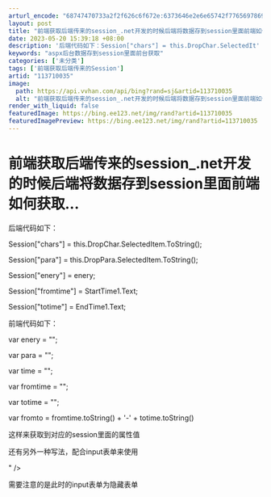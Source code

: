 ```yaml
---
arturl_encode: "68747470733a2f2f626c6f672e:6373646e2e6e65742f77656978696e5f33363330373038362f:61727469636c652f64657461696c732f313133373130303335"
layout: post
title: "前端获取后端传来的session_.net开发的时候后端将数据存到session里面前端如何获取..."
date: 2023-05-20 15:39:18 +08:00
description: '后端代码如下：Session["chars"] = this.DropChar.SelectedIt'
keywords: "aspx后台数据存到session里面前台获取"
categories: ['未分类']
tags: ['前端获取后端传来的Session']
artid: "113710035"
image:
  path: https://api.vvhan.com/api/bing?rand=sj&artid=113710035
  alt: "前端获取后端传来的session_.net开发的时候后端将数据存到session里面前端如何获取..."
render_with_liquid: false
featuredImage: https://bing.ee123.net/img/rand?artid=113710035
featuredImagePreview: https://bing.ee123.net/img/rand?artid=113710035
---
```


# 前端获取后端传来的session\_.net开发的时候后端将数据存到session里面前端如何获取...

后端代码如下：

Session["chars"] = this.DropChar.SelectedItem.ToString();

Session["para"] = this.DropPara.SelectedItem.ToString();

Session["enery"] = enery;

Session["fromtime"] = StartTime1.Text;

Session["totime"] = EndTime1.Text;

前端代码如下：

var enery = "";

var para = "";

var time = "";

var fromtime = "";

var totime = "";

var fromto = fromtime.toString() + '-' + totime.toString()

这样来获取到对应的session里面的属性值

还有另外一种写法，配合input表单来使用

" />

需要注意的是此时的input表单为隐藏表单